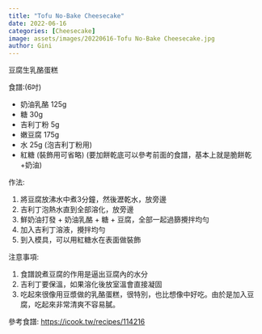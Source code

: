 ```yaml
---
title: "Tofu No-Bake Cheesecake"
date: 2022-06-16
categories: [Cheesecake]
image: assets/images/20220616-Tofu No-Bake Cheesecake.jpg
author: Gini
---
```

豆腐生乳酪蛋糕

食譜:(6吋)
- 奶油乳酪 125g
- 糖 30g
- 吉利丁粉 5g
- 嫩豆腐 175g
- 水 25g (泡吉利丁粉用)
- 紅糖 (裝飾用可省略)
(要加餅乾底可以參考前面的食譜，基本上就是脆餅乾+奶油)

作法:
1. 將豆腐放沸水中煮3分鐘，然後瀝乾水，放旁邊
2. 吉利丁泡熱水直到全部溶化，放旁邊
3. 鮮奶油打發 + 奶油乳酪 + 糖 + 豆腐，全部一起過篩攪拌均勻
4. 加入吉利丁溶液，攪拌均勻
5. 到入模具，可以用紅糖水在表面做裝飾

注意事項:
1. 食譜說煮豆腐的作用是逼出豆腐內的水分
2. 吉利丁要保溫，如果溶化後放室溫會直接凝固
3. 吃起來很像用豆漿做的乳酪蛋糕，很特別，也比想像中好吃。由於是加入豆腐，吃起來非常清爽不容易膩。

<p style="overflow-wrap: anywhere;">參考食譜:
<a href="https://joytwins.com/snow-cake/" target="_blank">https://icook.tw/recipes/114216</a>
</p>
